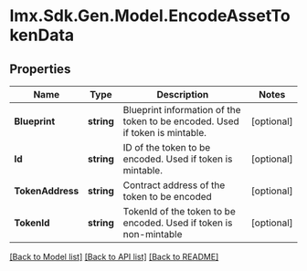 # Imx.Sdk.Gen.Model.EncodeAssetTokenData

## Properties

Name | Type | Description | Notes
------------ | ------------- | ------------- | -------------
**Blueprint** | **string** | Blueprint information of the token to be encoded. Used if token is mintable. | [optional] 
**Id** | **string** | ID of the token to be encoded. Used if token is mintable. | [optional] 
**TokenAddress** | **string** | Contract address of the token to be encoded | [optional] 
**TokenId** | **string** | TokenId of the token to be encoded. Used if token is non-mintable | [optional] 

[[Back to Model list]](../README.md#documentation-for-models) [[Back to API list]](../README.md#documentation-for-api-endpoints) [[Back to README]](../README.md)

